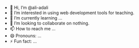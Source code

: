 - 👋 Hi, I’m @ali-adali
- 👀 I’m interested in using web development tools for teaching.
- 🌱 I’m currently learning ...
- 💞️ I’m looking to collaborate on nothing.
- 📫 How to reach me ...
- 😄 Pronouns: ...
- ⚡ Fun fact: ...

<!---
ali-adali/ali-adali is a ✨ special ✨ repository because its `README.md` (this file) appears on your GitHub profile.
You can click the Preview link to take a look at your changes.
--->
